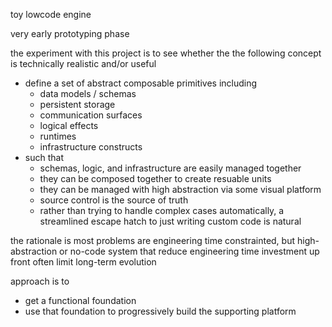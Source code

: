 toy lowcode engine

very early prototyping phase

the experiment with this project is to see whether the the following concept is technically realistic and/or useful

* define a set of abstract composable primitives including
    * data models / schemas
    * persistent storage
    * communication surfaces
    * logical effects
    * runtimes
    * infrastructure constructs
* such that
    * schemas, logic, and infrastructure are easily managed together
    * they can be composed together to create resuable units
    * they can be managed with high abstraction via some visual platform
    * source control is the source of truth
    * rather than trying to handle complex cases automatically, a streamlined escape hatch to just writing custom code is natural

the rationale is most problems are engineering time constrainted, but high-abstraction or no-code system that reduce engineering time
investment up front often limit long-term evolution

approach is to

* get a functional foundation
* use that foundation to progressively build the supporting platform
